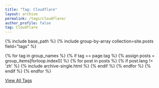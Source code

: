 ```yaml
---
title: "Tag: Cloudflare"
layout: archive
permalink: /tags/cloudflare/
author_profile: false
tag: Cloudflare
---
```


{% include base_path %}
{% include group-by-array collection=site.posts field="tags" %}

{% for tag in group_names %}
  {% if tag == page.tag %}
    {% assign posts = group_items[forloop.index0] %}
    {% for post in posts %}
      {% if post.lang != 'zh' %}
        {% include archive-single.html %}
      {% endif %}
    {% endfor %}
  {% endif %}
{% endfor %}

<div class="pagination">
  <a href="{{ base_path }}/tags/" class="pagination--pager">View All Tags</a>
</div>
